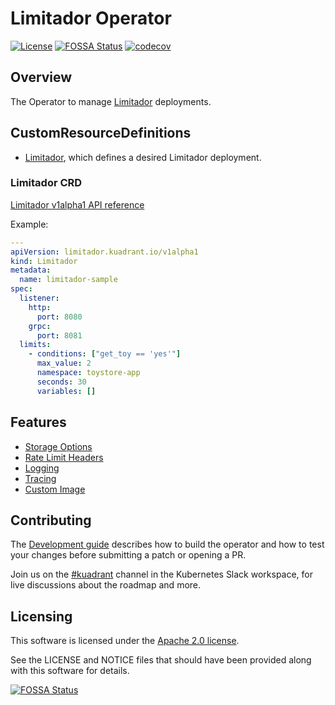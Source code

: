 # Limitador Operator

[![License](https://img.shields.io/badge/license-Apache--2.0-blue.svg)](http://www.apache.org/licenses/LICENSE-2.0) 
[![FOSSA Status](https://app.fossa.com/api/projects/git%2Bgithub.com%2FKuadrant%2Flimitador-operator.svg?type=shield)](https://app.fossa.com/projects/git%2Bgithub.com%2FKuadrant%2Flimitador-operator?ref=badge_shield)
[![codecov](https://codecov.io/gh/Kuadrant/limitador-operator/branch/main/graph/badge.svg?token=181Q05ZJBJ)](https://codecov.io/gh/Kuadrant/limitador-operator)

## Overview

The Operator to manage [Limitador](https://github.com/Kuadrant/limitador) deployments.

## CustomResourceDefinitions

* [Limitador](#limitador-crd), which defines a desired Limitador deployment.

### Limitador CRD

[Limitador v1alpha1 API reference](https://github.com/Kuadrant/limitador-operator/tree/main/api/v1alpha1/limitador_types.go)

Example:

```yaml
---
apiVersion: limitador.kuadrant.io/v1alpha1
kind: Limitador
metadata:
  name: limitador-sample
spec:
  listener:
    http:
      port: 8080
    grpc:
      port: 8081
  limits:
    - conditions: ["get_toy == 'yes'"]
      max_value: 2
      namespace: toystore-app
      seconds: 30
      variables: []
```

## Features

* [Storage Options](./doc/storage.md)
* [Rate Limit Headers](./doc/rate-limit-headers.md)
* [Logging](./doc/logging.md)
* [Tracing](./doc/tracing.md)
* [Custom Image](./doc/custom-image.md)

## Contributing

The [Development guide](./doc/development.md) describes how to build the operator and
how to test your changes before submitting a patch or opening a PR.

Join us on the [#kuadrant](https://kubernetes.slack.com/archives/C05J0D0V525) channel in the Kubernetes Slack workspace, 
for live discussions about the roadmap and more.

## Licensing

This software is licensed under the [Apache 2.0 license](https://www.apache.org/licenses/LICENSE-2.0).

See the LICENSE and NOTICE files that should have been provided along with this software for details.


[![FOSSA Status](https://app.fossa.com/api/projects/git%2Bgithub.com%2FKuadrant%2Flimitador-operator.svg?type=large)](https://app.fossa.com/projects/git%2Bgithub.com%2FKuadrant%2Flimitador-operator?ref=badge_large)

